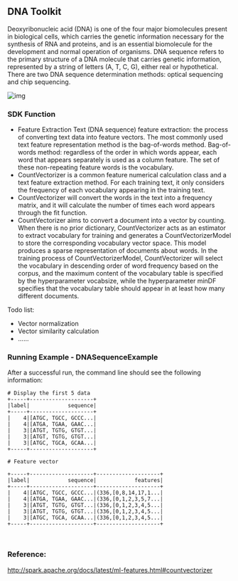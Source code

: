 ## DNA Toolkit

Deoxyribonucleic acid (DNA) is one of the four major biomolecules present in biological cells, which carries the genetic information necessary for the synthesis of RNA and proteins, and is an essential biomolecule for the development and normal operation of organisms. DNA sequence refers to the primary structure of a DNA molecule that carries genetic information, represented by a string of letters (A, T, C, G), either real or hypothetical. There are two DNA sequence determination methods: optical sequencing and chip sequencing.

![img](https://aias-home.oss-cn-beijing.aliyuncs.com/AIAS/biology_sdks/dna.jpeg)

### SDK Function

- Feature Extraction
  Text (DNA sequence) feature extraction: the process of converting text data into feature vectors. The most commonly used text feature representation method is the bag-of-words method.
  Bag-of-words method: regardless of the order in which words appear, each word that appears separately is used as a column feature. The set of these non-repeating feature words is the vocabulary.
- CountVectorizer is a common feature numerical calculation class and a text feature extraction method. For each training text, it only considers the frequency of each vocabulary appearing in the training text.
- CountVectorizer will convert the words in the text into a frequency matrix, and it will calculate the number of times each word appears through the fit function.
- CountVectorizer aims to convert a document into a vector by counting. When there is no prior dictionary, CountVectorizer acts as an estimator to extract vocabulary for training and generates a CountVectorizerModel to store the corresponding vocabulary vector space. This model produces a sparse representation of documents about words. In the training process of CountVectorizerModel, CountVectorizer will select the vocabulary in descending order of word frequency based on the corpus, and the maximum content of the vocabulary table is specified by the hyperparameter vocabsize, while the hyperparameter minDF specifies that the vocabulary table should appear in at least how many different documents.

Todo list:

- Vector normalization
- Vector similarity calculation
- ......

### Running Example - DNASequenceExample

After a successful run, the command line should see the following information:
```text
# Display the first 5 data
+-----+--------------------+
|label|            sequence|
+-----+--------------------+
|    4|[ATGC, TGCC, GCCC...|
|    4|[ATGA, TGAA, GAAC...|
|    3|[ATGT, TGTG, GTGT...|
|    3|[ATGT, TGTG, GTGT...|
|    3|[ATGC, TGCA, GCAA...|
+-----+--------------------+

# Feature vector

+-----+--------------------+--------------------+
|label|            sequence|            features|
+-----+--------------------+--------------------+
|    4|[ATGC, TGCC, GCCC...|(336,[0,8,14,17,1...|
|    4|[ATGA, TGAA, GAAC...|(336,[0,1,2,3,5,7...|
|    3|[ATGT, TGTG, GTGT...|(336,[0,1,2,3,4,5...|
|    3|[ATGT, TGTG, GTGT...|(336,[0,1,2,3,4,5...|
|    3|[ATGC, TGCA, GCAA...|(336,[0,1,2,3,4,5...|
+-----+--------------------+--------------------+



```

### Reference:
http://spark.apache.org/docs/latest/ml-features.html#countvectorizer
